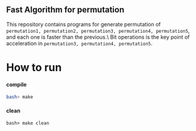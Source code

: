Fast Algorithm for permutation
------------------------------
This repository contains programs for generate permutation of `permutation1, permutation2,
permutation3, permutation4, permutation5`, and each one is faster than the previous.\\
Bit operations is the key point of acceleration in `permutation3, permutation4, permutation5`.

# How to run
#### compile
``` bash
bash> make
```
#### clean
```
bash> make clean
```

